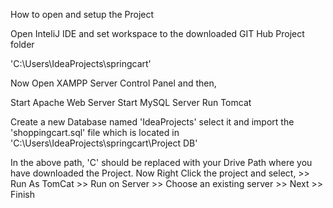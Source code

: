 How to open and setup the Project

Open InteliJ IDE and set workspace to the downloaded GIT Hub Project folder

'C:\Users\IdeaProjects\springcart'

Now Open XAMPP Server Control Panel and then,

Start Apache Web Server
Start MySQL Server
Run Tomcat

Create a new Database named 'IdeaProjects' select it and import the 'shoppingcart.sql' file which is located in 'C:\Users\IdeaProjects\springcart\Project DB'

In the above path, 'C' should be replaced with your Drive Path where you have downloaded the Project.
Now Right Click the project and select, >> Run As TomCat >> Run on Server >> Choose an existing server >> Next >> Finish

